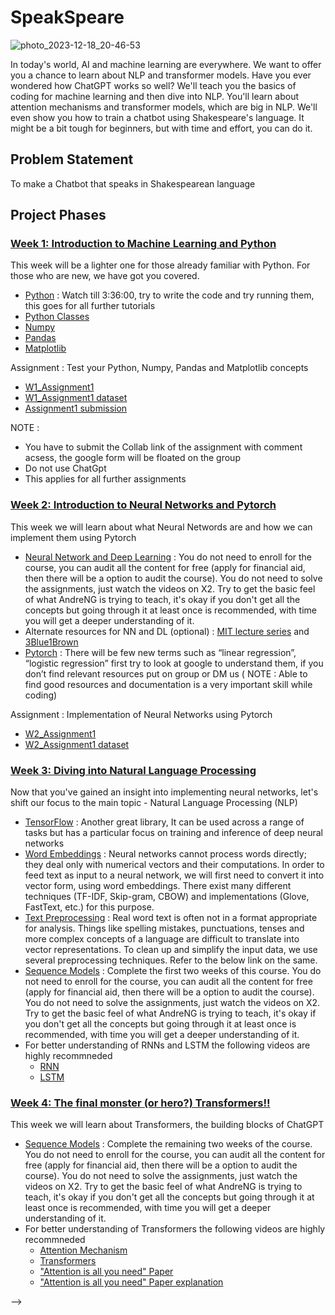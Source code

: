 # SpeakSpeare

![photo_2023-12-18_20-46-53](https://github.com/Mehul-Agrawal410/SpeakSpeare/assets/96577287/69eae746-a060-4f26-a77b-717740e9c443)

In today's world, AI and machine learning are everywhere. We want to offer you a chance to learn about NLP and transformer models. Have you ever wondered how ChatGPT works so well? We'll teach you the basics of coding for machine learning and then dive into NLP. You'll learn about attention mechanisms and transformer models, which are big in NLP. We'll even show you how to train a chatbot using Shakespeare's language. It might be a bit tough for beginners, but with time and effort, you can do it.

## Problem Statement 

To make a Chatbot that speaks in Shakespearean language

## Project Phases

### [Week 1: Introduction to Machine Learning and Python](<./Week 1/>)
This week will be a lighter one for those already familiar with Python. For those who are new, we have got you covered. 
- [Python](https://www.youtube.com/watch?v=_uQrJ0TkZlc) : Watch till 3:36:00, try to write the code and try running them, this goes for all further tutorials 
- [Python Classes](https://www.geeksforgeeks.org/python-classes-and-objects/)
- [Numpy](https://www.youtube.com/watch?v=QUT1VHiLmmI)
- [Pandas](https://www.youtube.com/watch?v=vmEHCJofslg)
- [Matplotlib](https://www.youtube.com/watch?v=wB9C0Mz9gSo)

Assignment : Test your Python, Numpy, Pandas and Matplotlib concepts
- [W1_Assignment1](<./Week 1/Assignment_1.ipynb>) 
- [W1_Assignment1 dataset](<./Week 1/countries.csv>)
- [Assignment1 submission](https://docs.google.com/forms/d/1t3v59_KHsocnrBmoRrTOebCyTRmbVJUC1tadpePolEU/edit?ts=65854ff4)

NOTE : 
- You have to submit the Collab link of the assignment with comment acsess, the google form will be floated on the group
- Do not use ChatGpt
- This applies for all further assignments

### [Week 2: Introduction to Neural Networks and Pytorch](<./Week 2/>)
This week we will learn about what Neural Networds are and how we can implement them using Pytorch
- [Neural Network and Deep Learning](https://www.coursera.org/learn/neural-networks-deep-learning?specialization=deep-learning) : You do not need to enroll for the course, you can audit all the content for free (apply for financial aid, then there will be a option to audit the course). You do not need to solve the assignments, just watch the videos on X2. Try to get the basic feel of what AndreNG is trying to teach, it's okay if you don't get all the concepts but going through it at least once is recommended, with time you will get a deeper understanding of it.
- Alternate resources for NN and DL (optional) : [MIT lecture series](https://youtu.be/QDX-1M5Nj7s) and [3Blue1Brown](https://youtube.com/playlist?list=PLZHQObOWTQDNU6R1_67000Dx_ZCJB-3pi)
- [Pytorch](https://www.youtube.com/watch?v=c36lUUr864M) : There will be few new terms such as “linear regression”, “logistic regression” first try to look at google to understand them, if you don’t find relevant resources put on group or DM us ( NOTE : Able to find good resources and documentation is a very important skill while coding)

Assignment : Implementation of Neural Networks using Pytorch
- [W2_Assignment1](<./Week 2/NN_using_PyTorch.ipynb>) 
- [W2_Assignment1 dataset](<./Week 2/pizza_vs_not.zip>)

### [Week 3: Diving into Natural Language Processing](<./Week 3/>)
Now that you've gained an insight into implementing neural networks, let's shift our focus to the main topic - Natural Language Processing (NLP)
- [TensorFlow](https://www.youtube.com/watch?v=qFJeN9V1ZsI) : Another great library, It can be used across a range of tasks but has a particular focus on training and inference of deep neural networks
- [Word Embeddings](https://www.youtube.com/watch?v=CMrHM8a3hqw) : Neural networks cannot process words directly; they deal only with numerical vectors and their computations. In order to feed text as input to a neural network, we will first need to convert it into vector form, using word embeddings. There exist many different techniques (TF-IDF, Skip-gram, CBOW) and implementations (Glove, FastText, etc.) for this purpose.
- [Text Preprocessing](https://www.analyticsvidhya.com/blog/2021/06/text-preprocessing-in-nlp-with-python-codes/) : Real word text is often not in a format appropriate for analysis. Things like spelling mistakes, punctuations, tenses and more complex concepts of a language are difficult to translate into vector representations. To clean up and simplify the input data, we use several preprocessing techniques. Refer to the below link on the same.
- [Sequence Models](https://www.coursera.org/learn/nlp-sequence-models) : Complete the first two weeks of this course. You do not need to enroll for the course, you can audit all the content for free (apply for financial aid, then there will be a option to audit the course). You do not need to solve the assignments, just watch the videos on X2. Try to get the basic feel of what AndreNG is trying to teach, it's okay if you don't get all the concepts but going through it at least once is recommended, with time you will get a deeper understanding of it.
- For better understanding of RNNs and LSTM the following videos are highly recommneded
  - [RNN](https://www.youtube.com/watch?v=AsNTP8Kwu80)
  - [LSTM](https://www.youtube.com/watch?v=YCzL96nL7j0)

 

### [Week 4: The final monster (or hero?) Transformers!!](<./Week 4/>)
This week we will learn about Transformers, the building blocks of ChatGPT
- [Sequence Models](https://www.coursera.org/learn/nlp-sequence-models) : Complete the remaining two weeks of the course. You do not need to enroll for the course, you can audit all the content for free (apply for financial aid, then there will be a option to audit the course). You do not need to solve the assignments, just watch the videos on X2. Try to get the basic feel of what AndreNG is trying to teach, it's okay if you don't get all the concepts but going through it at least once is recommended, with time you will get a deeper understanding of it.
- For better understanding of Transformers the following videos are highly recommneded
  - [Attention Mechanism](https://www.youtube.com/watch?v=PSs6nxngL6k)
  - [Transformers](https://www.youtube.com/watch?v=zxQyTK8quyY)
  - ["Attention is all you need" Paper](https://arxiv.org/abs/1706.03762)
  - ["Attention is all you need" Paper explanation](https://www.youtube.com/watch?v=XowwKOAWYoQ)
















-->
